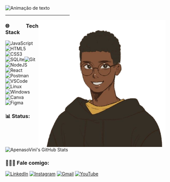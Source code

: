 <img alt="Animação de texto" src="https://readme-typing-svg.demolab.com/?lines=Olá,%20meu%20nome%20é%20Vinícius!%20✌🏾;Back-End%20Dev|%20Intelbras;Desenvolvimento%20de%20Sistemas|%20Senai;Bem%20Vindo!%20😉&font=Noto%20Sans&justify=true&width=550&height=45&color=F5F4FF&vCenter=true&pause=1000&size=25">
  <hr width="40%">

<img src="https://github.com/ApenasoVini/ApenasoVini/blob/main/_-fotor-bg-remover-2023051783117.png" min-width="300px" max-width="600px" width="400px" align="right" alt="ApenasoVini">
  
<h3 align="justify">🌐 Tech Stack</h3>
  
![JavaScript](https://img.shields.io/badge/javascript-%23323330.svg?style=for-the-badge&logo=javascript&logoColor=%23F7DF1E)![HTML5](https://img.shields.io/badge/html5-%23323330.svg?style=for-the-badge&logo=html5&logoColor=E34F26)![CSS3](https://img.shields.io/badge/css3-%23323330.svg?style=for-the-badge&logo=css3&logoColor=1572B6)![SQLite](https://img.shields.io/badge/sqlite-%23323330?style=for-the-badge&logo=sqlite&logoColor=4339B3)![Git](https://img.shields.io/badge/GIT-%23323330?style=for-the-badge&logo=git&logoColor=E44C30)<br>![NodeJS](https://img.shields.io/badge/nodejs-%23323330?style=for-the-badge&logo=node.js&logoColor=2F7836)![React](https://img.shields.io/badge/react-%23323330?style=for-the-badge&logo=react&logoColor=22A3DF)  ![Postman](https://img.shields.io/badge/Postman-%23323330?style=for-the-badge&logo=postman&logoColor=FF7C25)![VSCode](https://img.shields.io/badge/VSCode-%23323330?style=for-the-badge&logo=visual%20studio%20code&logoColor=0078D4)<br>
![Linux](https://img.shields.io/badge/Linux-%23323330?style=for-the-badge&logo=linux&logoColor=C2BE47)![Windows](https://img.shields.io/badge/Windows-%23323330?style=for-the-badge&logo=windows&logoColor=5C84E1)![Canva](https://img.shields.io/badge/Canva-%23323330.svg?style=for-the-badge&logo=Canva&logoColor=%2300C4CC)![Figma](https://img.shields.io/badge/figma-%23323330.svg?style=for-the-badge&logo=figma&logoColor=%23F24E1E)
 
 <h3 align="justify"> 📊 Status:</h3> 
     <img align="top" src="https://github-readme-stats.vercel.app/api?username=ApenasoVini&show_icons=true&line_height=27&title_color=FFFFFF&icon_color=bf91f3&text_color=FFFFFF&bg_color=0D1117" alt="ApenasoVini's GitHub Stats" />
 
  <h3 align="justify">
  🙋🏾‍♂️ Fale comigo:
  </h3>

[![LinkedIn](https://img.shields.io/badge/LinkedIn-0D1117?style=for-the-badge&logo=linkedin&logoColor=0077B5)](https://www.linkedin.com/in/apenasovini/)
[![Instagram](https://img.shields.io/badge/Instagram-0D1117?style=for-the-badge&logo=instagram&logoColor=E4405F)](https://www.instagram.com/sf.vini/)
[![Gmail](https://img.shields.io/badge/Gmail-0D1117?style=for-the-badge&logo=gmail&logoColor=D14836)](mailto:viniciusicmsc@gmail.com)
[![YouTube](https://img.shields.io/badge/YouTube-0D1117?style=for-the-badge&logo=youtube&logoColor=FF0000)](https://www.youtube.com/@ApenasoVini)
